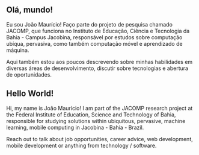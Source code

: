 <h2>Olá, mundo!</h2>

Eu sou João Maurício! Faço parte do projeto de pesquisa chamado JACOMP, que funciona no Instituto de Educação, Ciência e Tecnologia da Bahia - Campus Jacobina, responsável por estudos sobre computação ubíqua, pervasiva, como também computação móvel e aprendizado de máquina.

Aqui também estou aos poucos descrevendo sobre minhas habilidades em diversas áreas de desenvolvimento, discutir sobre tecnologias e abertura de oportunidades.


<h2>Hello World!</h2>

Hi, my name is João Maurício! I am part of the JACOMP research project at the Federal Institute of Education, Science and Technology of Bahia, responsible for studying solutions within ubiquitous, pervasive, machine learning, mobile computing in Jacobina - Bahia - Brazil.

Reach out to talk about job opportunities, career advice, web development, mobile development or anything from technology / software.


<!---
joaomauricioalves/joaomauricioalves is a ✨ special ✨ repository because its `README.md` (this file) appears on your GitHub profile.
You can click the Preview link to take a look at your changes.
--->
